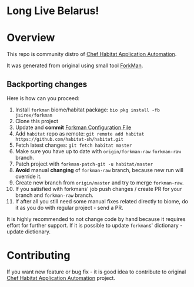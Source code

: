 # Long Live Belarus!

# Overview

This repo is community distro of [Chef Habitat Application Automation](https://github.com/habitat-sh/habitat).

It was generated from original using small tool [ForkMan](https://github.com/jsirex/forkman).

## Backporting changes

Here is how can you proceed:

1. Install `forkman` biome/habitat package: `bio pkg install -fb jsirex/forkman`
1. Clone this project
1. Update and **commit** [Forkman Configuration File](.forkman.yaml)
1. Add `habitat` repo as remote: `git remote add habitat https://github.com/habitat-sh/habitat.git`
1. Fetch latest changes: `git fetch habitat master`
1. Make sure you have up to date with `origin/forkman-raw` `forkman-raw` branch.
1. Patch project with  `forkman-patch-git -u habitat/master`
1. **Avoid** manual **changing** of `forkman-raw` branch, because new run will override it.
1. Create new branch from `origin/master` and try to merge `forkman-raw`.
1. If you satisfied with forkmans' job push changes / create PR for your branch and `forkman-raw` branch.
1. If after all you still need some manual fixes related directly to biome, do it as you do with regular project - send a PR.

It is highly recommended to not change code by hand because it requires effort for further support.
If it is possible to update `forkman`s' dictionary - update dictionary.

# Contributing

If you want new feature or bug fix - it is good idea to contribute to original [Chef Habitat Application Automation](https://github.com/habitat-sh/habitat) project.
